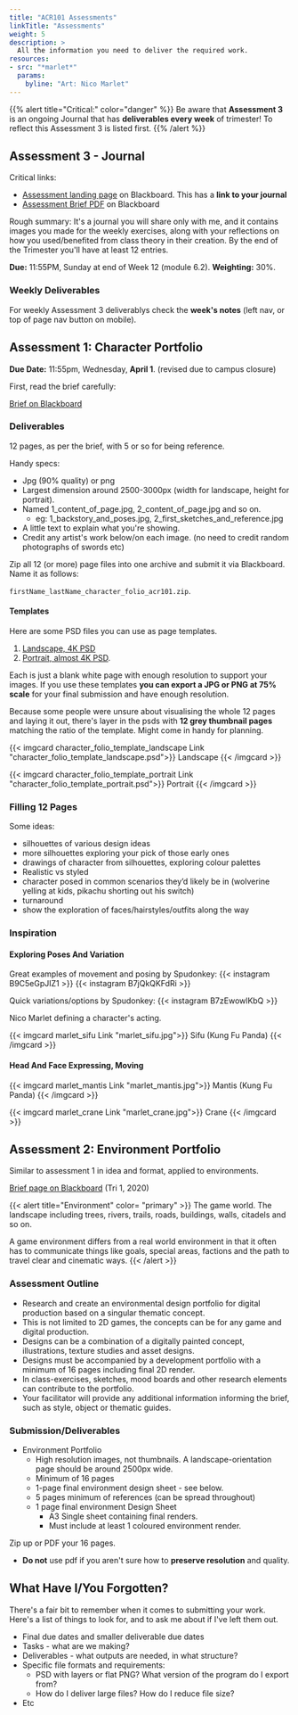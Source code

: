 ```yaml
---
title: "ACR101 Assessments"
linkTitle: "Assessments"
weight: 5
description: >
  All the information you need to deliver the required work.
resources:
- src: "*marlet*"
  params:
    byline: "Art: Nico Marlet"
---
```


{{% alert title="Critical:" color="danger" %}}
Be aware that **Assessment 3** is an ongoing Journal that has **deliverables every week** of trimester! To reflect this Assessment 3 is listed first.
{{% /alert %}}

## Assessment 3 - Journal

Critical links:

- [Assessment landing page](https://laureate-au.blackboard.com/webapps/blackboard/content/listContentEditable.jsp?content_id=_8570122_1&course_id=_83802_1&mode=reset) on Blackboard. This has a **link to your journal**
- [Assessment Brief PDF](https://laureate-au.blackboard.com/bbcswebdav/pid-8570148-dt-content-rid-35711014_1/xid-35711014_1) on Blackboard

Rough summary: It's a journal you will share only with me, and it contains images you made for the weekly exercises, along with your reflections on how you used/benefited from class theory in their creation. By the end of the Trimester you'll have at least 12 entries.

**Due:** 11:55PM, Sunday at end of Week 12 (module 6.2). 
**Weighting:** 30%.

### Weekly Deliverables

For weekly Assessment 3 deliverablys check the **week's notes** (left nav, or top of page nav button on mobile).

## Assessment 1: Character Portfolio

**Due Date:** 11:55pm, Wednesday, **April 1**. (revised due to campus closure)

First, read the brief carefully:

[Brief on Blackboard](https://learn-ap-southeast-2-prod-fleet01-xythos.s3-ap-southeast-2.amazonaws.com/5c07149a959f5/15620432?response-content-disposition=inline%3B%20filename%2A%3DUTF-8%27%27ACR101%2520Assessment%25201.2019113.pdf&response-content-type=application%2Fpdf&X-Amz-Algorithm=AWS4-HMAC-SHA256&X-Amz-Date=20200317T031337Z&X-Amz-SignedHeaders=host&X-Amz-Expires=21600&X-Amz-Credential=AKIAIW5OVFIUOTV36DNA%2F20200317%2Fap-southeast-2%2Fs3%2Faws4_request&X-Amz-Signature=c5aaccaf0afc2a3bd67edab1aae8b46fd04f124aef5e70a995bd6001318eb738)

### Deliverables

12 pages, as per the brief, with 5 or so for being reference.

Handy specs:
* Jpg (90% quality) or png
* Largest dimension around 2500-3000px (width for landscape, height for portrait).
* Named 1_content_of_page.jpg, 2_content_of_page.jpg and so on.
  * eg: 1_backstory_and_poses.jpg, 2_first_sketches_and_reference.jpg
* A little text to explain what you're showing.
* Credit any artist's work below/on each image. (no need to credit random photographs of swords etc)

Zip all 12 (or more) page files into one archive and submit it via Blackboard. Name it as follows:

`firstName_lastName_character_folio_acr101.zip`.

#### Templates

Here are some PSD files you can use as page templates. 

1. [Landscape, 4K PSD](character_folio_template_landscape.psd)
2. [Portrait, almost 4K PSD](character_folio_template_portrait.psd).

Each is just a blank white page with enough resolution to support your images. If you use these templates **you can export a JPG or PNG at 75% scale** for your final submission and have enough resolution.

Because some people were unsure about visualising the whole 12 pages and laying it out, there's layer in the psds with **12 grey thumbnail pages** matching the ratio of the template. Might come in handy for planning.

{{< imgcard character_folio_template_landscape Link "character_folio_template_landscape.psd">}}
Landscape
{{< /imgcard >}}

{{< imgcard character_folio_template_portrait Link "character_folio_template_portrait.psd">}}
Portrait
{{< /imgcard >}}

### Filling 12 Pages

Some ideas:
* silhouettes of various design ideas
* more silhouettes exploring your pick of those early ones
* drawings of character from silhouettes, exploring colour palettes
* Realistic vs styled
* character posed in common scenarios they’d likely be in (wolverine yelling at kids, pikachu shorting out his switch)
* turnaround
* show the exploration of faces/hairstyles/outfits along the way

### Inspiration

#### Exploring Poses And Variation

Great examples of movement and posing by Spudonkey:
{{< instagram B9C5eGpJIZ1 >}}
{{< instagram B7jQkQKFdRi >}}

Quick variations/options by Spudonkey:
{{< instagram B7zEwowlKbQ >}}

Nico Marlet defining a character's acting.

{{< imgcard marlet_sifu Link "marlet_sifu.jpg">}}
Sifu (Kung Fu Panda)
{{< /imgcard >}}

#### Head And Face Expressing, Moving

{{< imgcard marlet_mantis Link "marlet_mantis.jpg">}}
Mantis (Kung Fu Panda)
{{< /imgcard >}}

{{< imgcard marlet_crane Link "marlet_crane.jpg">}}
Crane 
{{< /imgcard >}}



## Assessment 2: Environment Portfolio

Similar to assessment 1 in idea and format, applied to environments.

[Brief page on Blackboard](https://laureate-au.blackboard.com/webapps/blackboard/content/listContentEditable.jsp?content_id=_8570135_1&course_id=_83802_1) (Tri 1, 2020)

{{< alert title="Environment" color= "primary" >}}
The game world. The landscape including trees, rivers, trails, roads, buildings, walls, citadels and so on. 

A game environment differs from a real world environment in that it often has to communicate things like goals, special areas, factions and the path to travel clear and cinematic ways.
{{< /alert >}}

### Assessment Outline
* Research and create an environmental design portfolio for digital production based on a singular thematic concept. 
* This is not limited to 2D games, the concepts can be for any game and digital production.
* Designs can be a combination of a digitally painted concept, illustrations, texture studies and asset designs.
* Designs must be accompanied by a development portfolio with a minimum of 16 pages including final 2D render. 
* In class-exercises, sketches, mood boards and other research elements can contribute to the portfolio.
* Your facilitator will provide any additional information informing the brief, such as style, object or thematic guides.

### Submission/Deliverables

* Environment Portfolio
    * High resolution images, not thumbnails. A landscape-orientation page should be around 2500px wide.
    * Minimum of 16 pages
    * 1-page final environment design sheet - see below.
    * 5 pages minimum of references (can be spread throughout)
    * 1 page final environment Design Sheet
        * A3 Single sheet containing final renders.
        * Must include at least 1 coloured environment render.

Zip up or PDF your 16 pages.
* **Do not** use pdf if you aren't sure how to **preserve resolution** and quality.

## What Have I/You Forgotten?

There's a fair bit to remember when it comes to submitting your work. Here's a list of things to look for, and to ask me about if I've left them out.
  * Final due dates and smaller deliverable due dates
  * Tasks - what are we making?
  * Deliverables - what outputs are needed, in what structure?
  * Specific file formats and requirements:
    * PSD with layers or flat PNG? What version of the program do I export from? 
    * How do I deliver large files? How do I reduce file size?
  * Etc



